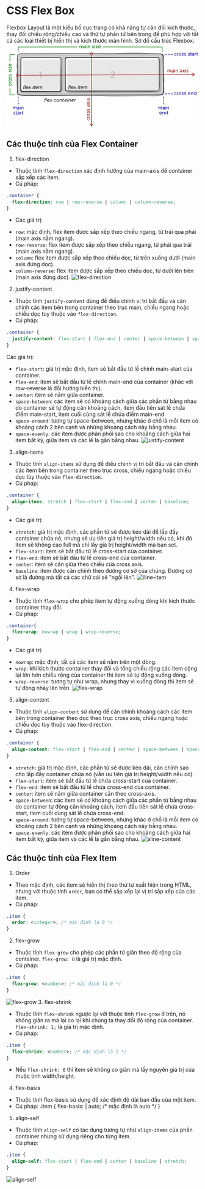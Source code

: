 # CSS Flex Box
Flexbox Layout là một kiểu bố cục trang có khả năng tự cân đối kích thước, thay đổi chiều rộng/chiều cao và thứ tự phần tử bên trong để phù hợp với tất cả các loại thiết bị hiển thị và kích thước màn hình.
Sơ đồ cấu trúc Flexbox:
![flex](../img/flexbox.jpeg)

## Các thuộc tính của Flex Container
1. flex-direction
- Thuộc tính `flex-direction` xác định hướng của main-axis để container sắp xếp các item.
- Cú pháp:
```css
.container { 
  flex-direction: row | row-reverse | column | column-reverse; 
}
```
- Các giá trị:
+ `row`: mặc định, flex item được sắp xếp theo chiều ngang, từ trái qua phải (main axis nằm ngang).
+ `row-reverse`: flex item được sắp xếp theo chiều ngang, từ phải qua trái (main axis nằm ngang).
+ `column`: flex item được sắp xếp theo chiều dọc, từ trên xuống dưới (main axis đứng dọc).
+ `column-reverse`: flex item được sắp xếp theo chiều dọc, từ dưới lên trên (main axis đứng dọc).
![flex-direction](https://css-tricks.com/wp-content/uploads/2018/10/flex-direction.svg)
2. justify-content
- Thuộc tính `justify-content` dùng để điều chỉnh vị trí bắt đầu và căn chỉnh các item bên trong container theo trục main, chiều ngang hoặc chiều dọc tùy thuộc vào `flex-direction`.
- Cú pháp:
```css
.container {
  justify-content: flex-start | flex-end | center | space-between | space-around | space-evenly; 
}
```
Các giá trị:
+ `flex-start`: giá trị mặc định, item sẽ bắt đầu từ lề chính main-start của container.
+ `flex-end`: item sẽ bắt đầu từ lề chính main-end của container (khác với row-reverse là đổi hướng hiển thị).
+ `center`: item sẽ nằm giữa container.
+ `space-between`: các item sẽ có khoảng cách giữa các phần tử bằng nhau do container sẽ tự động căn khoảng cách, item đầu tiên sát lề chứa điểm main-start, item cuối cùng sát lề chứa điểm main-end.
+ `space-around`: tương tự space-between, nhưng khác ở chỗ là mỗi item có khoảng cách 2 bên cạnh và những khoảng cách này bằng nhau.
+ `space-evenly`: các item được phân phối sao cho khoảng cách giữa hai item bất kỳ, giữa item và các lề là gần bằng nhau.
![justify-content](https://css-tricks.com/wp-content/uploads/2018/10/justify-content.svg)
3. align-items
- Thuộc tính `align-items` sử dụng để điều chỉnh vị trí bắt đầu và căn chỉnh các item bên trong container theo trục cross, chiều ngang hoặc chiều dọc tùy thuộc vào `flex-direction`.
- Cú pháp:
```css
.container { 
  align-items: stretch | flex-start | flex-end | center | baseline; 
}
```
- Các giá trị:
+ `stretch`: giá trị mặc định, các phần tử sẽ được kéo dài để lấp đầy container chứa nó, nhưng sẽ ưu tiên giá trị height/width nếu có, khi đó item sẽ không cao full mà chỉ lấy giá trị height/width mà bạn set.
+ `flex-start`: item sẽ bắt đầu từ lề cross-start của container.
+ `flex-end`: item sẽ bắt đầu từ lề cross-end của container.
+ `center`: item sẽ căn giữa theo chiều của cross axis.
+ `baseline`: item được căn chỉnh theo đường cơ sở của chúng. Đường cơ sở là đường mà tất cả các chữ cái sẽ "ngồi lên".
![iline-item](https://css-tricks.com/wp-content/uploads/2018/10/align-items.svg)
4. flex-wrap
- Thuộc tính `flex-wrap` cho phép item tự động xuống dòng khi kích thước container thay đổi.
- Cú pháp:
```css
.container{ 
  flex-wrap: nowrap | wrap | wrap-reverse; 
}
```
- Các giá trị:
+ `nowrap`: mặc định, tất cả các item sẽ nằm trên một dòng.
+ `wrap`: khi kích thước container thay đổi và tổng chiều rộng các item cộng lại lớn hơn chiều rộng của container thì item sẽ tự động xuống dòng.
+ `wrap-reverse`: tương tự như wrap, nhưng thay vì xuống dòng thì item sẽ tự động nhảy lên trên.
![flex-wrap](https://css-tricks.com/wp-content/uploads/2018/10/flex-wrap.svg)
5. align-content
- Thuộc tính `align-content` sử dụng để căn chỉnh khoảng cách các item bên trong container theo dọc theo trục cross axis, chiều ngang hoặc chiều dọc tùy thuộc vào flex-direction.
- Cú pháp:
```css
.container { 
  align-content: flex-start | flex-end | center | space-between | space-around | stretch; 
}
```
+ `stretch`: giá trị mặc định, các phần tử sẽ được kéo dài, căn chỉnh sao cho lấp đầy container chứa nó (vẫn ưu tiên giá trị height/width nếu có).
+ `flex-start`: item sẽ bắt đầu từ lề chứa cross-start của container.
+ `flex-end`: item sẽ bắt đầu từ lề chứa cross-end của container.
+ `center`: item sẽ nằm giữa container căn theo cross-axis.
+ `space-between`: các item sẽ có khoảng cách giữa các phần tử bằng nhau do container tự động căn khoảng cách, item đầu tiên sát lề chứa cross-start, item cuối cùng sát lề chứa cross-end.
+ `space-around`: tương tự space-between, nhưng khác ở chỗ là mỗi item có khoảng cách 2 bên cạnh và những khoảng cách này bằng nhau.
+ `space-evenly`: các item được phân phối sao cho khoảng cách giữa hai item bất kỳ, giữa item và các lề là gần bằng nhau.
![aline-content](https://css-tricks.com/wp-content/uploads/2018/10/align-content.svg)
## Các thuộc tính của Flex Item
1. Order
- Theo mặc định, các item sẽ hiển thị theo thứ tự xuất hiện trong HTML, nhưng với thuộc tính `order`, bạn có thể sắp xếp lại vị trí sắp xếp của các item.
- Cú pháp:
```css
.item { 
  order: <integer>; /* mặc định là 0 */ 
}
```
2. flex-grow
- Thuộc tính `flex-grow` cho phép các phần tử giãn theo độ rộng của container. `flex-grow: 0` là giá trị mặc định.
- Cú pháp:
```css
.item {
  flex-grow: <number>; /* mặc định là 0 */ 
}
```
![flex-grow](https://css-tricks.com/wp-content/uploads/2018/10/flex-grow.svg)
3. flex-shrink
- Thuộc tính `flex-shrink` ngược lại với thuộc tính `flex-grow` ở trên, nó không giãn ra mà lại co lại khi chúng ta thay đổi độ rộng của container. `flex-shrink: 1;` là giá trị mặc định.
- Cú pháp:
```css
.item { 
  flex-shrink: <number>; /* mặc định là 1 */ 
}
```
- Nếu `flex-shrink: 0` thì item sẽ không co giãn mà lấy nguyên giá trị của thuộc tính width/height.
4. flex-basis
- Thuộc tính flex-basis sử dụng để xác định độ dài ban đầu của một item.
- Cú pháp:
.item { 
  flex-basis: <length> | auto; /* mặc định là auto */ 
}
5. align-self
- Thuộc tính `align-self` có tác dụng tương tự như `align-items` của phần container nhưng sử dụng riêng cho từng item.
- Cú pháp:
```css
.item { 
  align-self: flex-start | flex-end | center | baseline | stretch; 
}
```
![align-self](https://css-tricks.com/wp-content/uploads/2018/10/align-self.svg)
